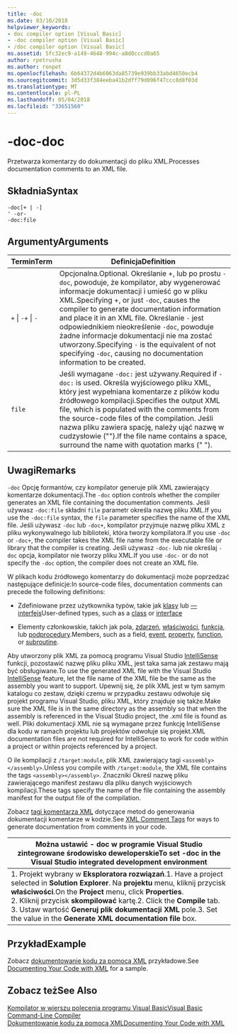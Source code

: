 ```yaml
---
title: -doc
ms.date: 03/10/2018
helpviewer_keywords:
- doc compiler option [Visual Basic]
- -doc compiler option [Visual Basic]
- /doc compiler option [Visual Basic]
ms.assetid: 5fc32ec9-a149-4648-994c-a8d0cccd0a65
author: rpetrusha
ms.author: ronpet
ms.openlocfilehash: 6b64372d4b6063da85739e939bb33abd4650ecb4
ms.sourcegitcommit: 3d5d33f384eeba41b2dff79d096f47ccc8d8f03d
ms.translationtype: MT
ms.contentlocale: pl-PL
ms.lasthandoff: 05/04/2018
ms.locfileid: "33651560"
---
```

# <a name="-doc"></a><span data-ttu-id="cccf7-102">-doc</span><span class="sxs-lookup"><span data-stu-id="cccf7-102">-doc</span></span>
<span data-ttu-id="cccf7-103">Przetwarza komentarzy do dokumentacji do pliku XML.</span><span class="sxs-lookup"><span data-stu-id="cccf7-103">Processes documentation comments to an XML file.</span></span>  
  
## <a name="syntax"></a><span data-ttu-id="cccf7-104">Składnia</span><span class="sxs-lookup"><span data-stu-id="cccf7-104">Syntax</span></span>  
  
```  
-doc[+ | -]  
' -or-  
-doc:file  
```  
  
## <a name="arguments"></a><span data-ttu-id="cccf7-105">Argumenty</span><span class="sxs-lookup"><span data-stu-id="cccf7-105">Arguments</span></span>  
  
|<span data-ttu-id="cccf7-106">Termin</span><span class="sxs-lookup"><span data-stu-id="cccf7-106">Term</span></span>|<span data-ttu-id="cccf7-107">Definicja</span><span class="sxs-lookup"><span data-stu-id="cccf7-107">Definition</span></span>|  
|---|---|  
|<span data-ttu-id="cccf7-108">`+` &#124; `-`</span><span class="sxs-lookup"><span data-stu-id="cccf7-108">`+` &#124; `-`</span></span>|<span data-ttu-id="cccf7-109">Opcjonalna.</span><span class="sxs-lookup"><span data-stu-id="cccf7-109">Optional.</span></span> <span data-ttu-id="cccf7-110">Określanie +, lub po prostu `-doc`, powoduje, że kompilator, aby wygenerować informacje dokumentacji i umieść go w pliku XML.</span><span class="sxs-lookup"><span data-stu-id="cccf7-110">Specifying +, or just `-doc`, causes the compiler to generate documentation information and place it in an XML file.</span></span> <span data-ttu-id="cccf7-111">Określanie `-` jest odpowiednikiem nieokreślenie `-doc`, powoduje żadne informacje dokumentacji nie ma zostać utworzony.</span><span class="sxs-lookup"><span data-stu-id="cccf7-111">Specifying `-` is the equivalent of not specifying `-doc`, causing no documentation information to be created.</span></span>|  
|`file`|<span data-ttu-id="cccf7-112">Jeśli wymagane `-doc:` jest używany.</span><span class="sxs-lookup"><span data-stu-id="cccf7-112">Required if `-doc:` is used.</span></span> <span data-ttu-id="cccf7-113">Określa wyjściowego pliku XML, który jest wypełniana komentarze z plików kodu źródłowego kompilacji.</span><span class="sxs-lookup"><span data-stu-id="cccf7-113">Specifies the output XML file, which is populated with the comments from the source-code files of the compilation.</span></span> <span data-ttu-id="cccf7-114">Jeśli nazwa pliku zawiera spację, należy ująć nazwę w cudzysłowie ("").</span><span class="sxs-lookup"><span data-stu-id="cccf7-114">If the file name contains a space, surround the name with quotation marks (" ").</span></span>|  
  
## <a name="remarks"></a><span data-ttu-id="cccf7-115">Uwagi</span><span class="sxs-lookup"><span data-stu-id="cccf7-115">Remarks</span></span>  
 <span data-ttu-id="cccf7-116">`-doc` Opcję formantów, czy kompilator generuje plik XML zawierający komentarze dokumentacji.</span><span class="sxs-lookup"><span data-stu-id="cccf7-116">The `-doc` option controls whether the compiler generates an XML file containing the documentation comments.</span></span> <span data-ttu-id="cccf7-117">Jeśli używasz `-doc:file` składni `file` parametr określa nazwę pliku XML.</span><span class="sxs-lookup"><span data-stu-id="cccf7-117">If you use the `-doc:file` syntax, the `file` parameter specifies the name of the XML file.</span></span> <span data-ttu-id="cccf7-118">Jeśli używasz `-doc` lub `-doc+`, kompilator przyjmuje nazwę pliku XML z pliku wykonywalnego lub biblioteki, która tworzy kompilatora.</span><span class="sxs-lookup"><span data-stu-id="cccf7-118">If you use `-doc` or `-doc+`, the compiler takes the XML file name from the executable file or library that the compiler is creating.</span></span> <span data-ttu-id="cccf7-119">Jeśli używasz `-doc-` lub nie określaj `-doc` opcja, kompilator nie tworzy pliku XML.</span><span class="sxs-lookup"><span data-stu-id="cccf7-119">If you use `-doc-` or do not specify the `-doc` option, the compiler does not create an XML file.</span></span>  
  
 <span data-ttu-id="cccf7-120">W plikach kodu źródłowego komentarzy do dokumentacji może poprzedzać następujące definicje:</span><span class="sxs-lookup"><span data-stu-id="cccf7-120">In source-code files, documentation comments can precede the following definitions:</span></span>  
  
-   <span data-ttu-id="cccf7-121">Zdefiniowane przez użytkownika typów, takie jak [klasy](../../../visual-basic/language-reference/statements/class-statement.md) lub [— interfejs](../../../visual-basic/language-reference/statements/interface-statement.md)</span><span class="sxs-lookup"><span data-stu-id="cccf7-121">User-defined types, such as a [class](../../../visual-basic/language-reference/statements/class-statement.md) or [interface](../../../visual-basic/language-reference/statements/interface-statement.md)</span></span>  
  
-   <span data-ttu-id="cccf7-122">Elementy członkowskie, takich jak pola, [zdarzeń](../../../visual-basic/language-reference/statements/event-statement.md), [właściwości](../../../visual-basic/language-reference/statements/property-statement.md), [funkcja](../../../visual-basic/language-reference/statements/function-statement.md), lub [podprocedury](../../../visual-basic/language-reference/statements/sub-statement.md).</span><span class="sxs-lookup"><span data-stu-id="cccf7-122">Members, such as a field, [event](../../../visual-basic/language-reference/statements/event-statement.md), [property](../../../visual-basic/language-reference/statements/property-statement.md), [function](../../../visual-basic/language-reference/statements/function-statement.md), or [subroutine](../../../visual-basic/language-reference/statements/sub-statement.md).</span></span>  
  
 <span data-ttu-id="cccf7-123">Aby utworzony plik XML za pomocą programu Visual Studio [IntelliSense](/visualstudio/ide/using-intellisense) funkcji, pozostawić nazwę pliku pliku XML, jest taka sama jak zestawu mają być obsługiwane.</span><span class="sxs-lookup"><span data-stu-id="cccf7-123">To use the generated XML file with the Visual Studio [IntelliSense](/visualstudio/ide/using-intellisense) feature, let the file name of the XML file be the same as the assembly you want to support.</span></span> <span data-ttu-id="cccf7-124">Upewnij się, że plik XML jest w tym samym katalogu co zestaw, dzięki czemu w przypadku zestawu odwołuje się projekt programu Visual Studio, pliku XML, który znajduje się także.</span><span class="sxs-lookup"><span data-stu-id="cccf7-124">Make sure the XML file is in the same directory as the assembly so that when the assembly is referenced in the Visual Studio project, the .xml file is found as well.</span></span> <span data-ttu-id="cccf7-125">Pliki dokumentacji XML nie są wymagane przez funkcję IntelliSense dla kodu w ramach projektu lub projektów odwołuje się projekt.</span><span class="sxs-lookup"><span data-stu-id="cccf7-125">XML documentation files are not required for IntelliSense to work for code within a project or within projects referenced by a project.</span></span>  
  
 <span data-ttu-id="cccf7-126">O ile kompilacji z `/target:module`, plik XML zawierający tagi `<assembly></assembly>`.</span><span class="sxs-lookup"><span data-stu-id="cccf7-126">Unless you compile with `/target:module`, the XML file contains the tags `<assembly></assembly>`.</span></span> <span data-ttu-id="cccf7-127">Znaczniki Określ nazwę pliku zawierającego manifest zestawu dla pliku danych wyjściowych kompilacji.</span><span class="sxs-lookup"><span data-stu-id="cccf7-127">These tags specify the name of the file containing the assembly manifest for the output file of the compilation.</span></span>  
  
 <span data-ttu-id="cccf7-128">Zobacz [tagi komentarza XML](../../../visual-basic/language-reference/xmldoc/recommended-xml-tags-for-documentation-comments.md) dotyczące metod do generowania dokumentacji komentarze w kodzie.</span><span class="sxs-lookup"><span data-stu-id="cccf7-128">See [XML Comment Tags](../../../visual-basic/language-reference/xmldoc/recommended-xml-tags-for-documentation-comments.md) for ways to generate documentation from comments in your code.</span></span>  
  
|<span data-ttu-id="cccf7-129">Można ustawić - doc w programie Visual Studio zintegrowane środowisko deweloperskie</span><span class="sxs-lookup"><span data-stu-id="cccf7-129">To set -doc in the Visual Studio integrated development environment</span></span>|  
|---|  
|<span data-ttu-id="cccf7-130">1.  Projekt wybrany w **Eksploratora rozwiązań**.</span><span class="sxs-lookup"><span data-stu-id="cccf7-130">1.  Have a project selected in **Solution Explorer**.</span></span> <span data-ttu-id="cccf7-131">Na **projektu** menu, kliknij przycisk **właściwości**.</span><span class="sxs-lookup"><span data-stu-id="cccf7-131">On the **Project** menu, click **Properties**.</span></span> <br /><span data-ttu-id="cccf7-132">2.  Kliknij przycisk **skompilować** kartę.</span><span class="sxs-lookup"><span data-stu-id="cccf7-132">2.  Click the **Compile** tab.</span></span><br /><span data-ttu-id="cccf7-133">3.  Ustaw wartość **Generuj plik dokumentacji XML** pole.</span><span class="sxs-lookup"><span data-stu-id="cccf7-133">3.  Set the value in the **Generate XML documentation file** box.</span></span>|  
  
## <a name="example"></a><span data-ttu-id="cccf7-134">Przykład</span><span class="sxs-lookup"><span data-stu-id="cccf7-134">Example</span></span>  
 <span data-ttu-id="cccf7-135">Zobacz [dokumentowanie kodu za pomocą XML](../../../visual-basic/programming-guide/program-structure/documenting-your-code-with-xml.md) przykładowe.</span><span class="sxs-lookup"><span data-stu-id="cccf7-135">See [Documenting Your Code with XML](../../../visual-basic/programming-guide/program-structure/documenting-your-code-with-xml.md) for a sample.</span></span>  
  
## <a name="see-also"></a><span data-ttu-id="cccf7-136">Zobacz też</span><span class="sxs-lookup"><span data-stu-id="cccf7-136">See Also</span></span>  
 [<span data-ttu-id="cccf7-137">Kompilator w wierszu polecenia programu Visual Basic</span><span class="sxs-lookup"><span data-stu-id="cccf7-137">Visual Basic Command-Line Compiler</span></span>](../../../visual-basic/reference/command-line-compiler/index.md)  
 [<span data-ttu-id="cccf7-138">Dokumentowanie kodu za pomocą XML</span><span class="sxs-lookup"><span data-stu-id="cccf7-138">Documenting Your Code with XML</span></span>](../../../visual-basic/programming-guide/program-structure/documenting-your-code-with-xml.md)
